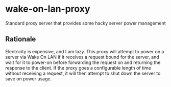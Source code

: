 # wake-on-lan-proxy
Standard proxy server that provides some hacky server power management

## Rationale
Electricity is expensive, and I am lazy. This proxy will attempt to power on a server via Wake On LAN if it receives a request bound for the server, and wait for it to power-on before forwarding the request on and returning the response to the client. If the proxy goes a configurable length of time without receiving a request, it will then attempt to shut down the server to save on power usage.
